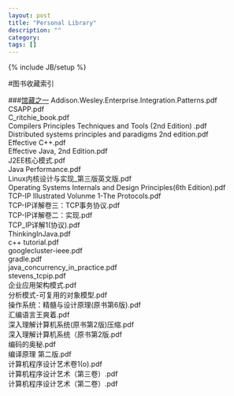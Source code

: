 ```yaml
---
layout: post
title: "Personal Library"
description: ""
category: 
tags: []
---
```

{% include JB/setup %}

#图书收藏索引

###[馆藏之一](https://github.com/chenruiao/ares/tree/master/books)
 	Addison.Wesley.Enterprise.Integration.Patterns.pdf   	 
	CSAPP.pdf   	 
	C_ritchie_book.pdf  	 
	Compilers Principles Techniques and Tools (2nd Edition) .pdf  	 
	Distributed systems principles and paradigms 2nd edition.pdf  	 
	Effective C++.pdf  	 
	Effective Java, 2nd Edition.pdf  	 
	J2EE核心模式.pdf	 
	Java Performance.pdf  	 
	Linux内核设计与实现_第三版英文版.pdf  	 
	Operating Systems Internals and Design Principles(6th Edition).pdf   	 
	TCP-IP Illustrated Volunme 1-The Protocols.pdf  	 
	TCP-IP详解卷三：TCP事务协议.pdf  	 
	TCP-IP详解卷二：实现.pdf  	 
	TCP_IP详解1(协议).pdf  	 
	ThinkingInJava.pdf  	 
	c++ tutorial.pdf   	 
	googlecluster-ieee.pdf  	 
	gradle.pdf  	 
	java_concurrency_in_practice.pdf  	 
	stevens_tcpip.pdf  	 
	企业应用架构模式.pdf   	 
	分析模式-可复用的对象模型.pdf  	 
	操作系统：精髓与设计原理(原书第6版).pdf   	 
	汇编语言王爽着.pdf  	 
	深入理解计算机系统(原书第2版)压缩.pdf  	 
	深入理解计算机系统（原书第2版.pdf  	 
	编码的奥秘.pdf  	 
	编译原理 第二版.pdf   	 
	计算机程序设计艺术卷1(o).pdf   	 
	计算机程序设计艺术（第三卷）.pdf   	 
	计算机程序设计艺术（第二卷）.pdf
